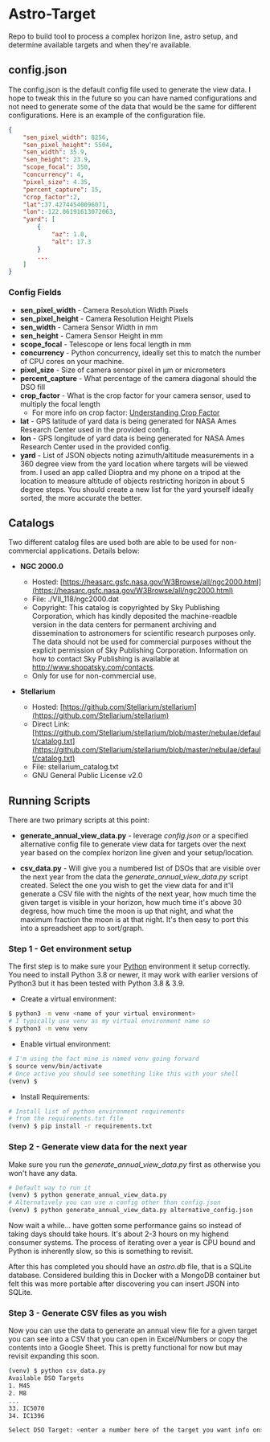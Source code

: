 # Astro-Target
Repo to build tool to process a complex horizon line, astro setup, and determine available targets and when they're available. 

## config.json

The config.json is the default config file used to generate the view data. I hope to tweak this in the future so you can have named configurations and not need to generate some of the data that would be the same for different configurations. Here is an example of the configuration file. 

```json
{
    "sen_pixel_width": 8256,
    "sen_pixel_height": 5504,
    "sen_width": 35.9,
    "sen_height": 23.9,
    "scope_focal": 350,
    "concurrency": 4,
    "pixel_size": 4.35,
    "percent_capture": 15,
    "crop_factor":2,
    "lat":37.42744540096071, 
    "lon":-122.06191613072063,
    "yard": [ 
        {
            "az": 1.0,
            "alt": 17.3
        }
        ...
    ]
}
```

### Config Fields

* **sen_pixel_width** - Camera Resolution Width Pixels
* **sen_pixel_height** - Camera Resolution Height Pixels
* **sen_width** - Camera Sensor Width in mm
* **sen_height** - Camera Sensor Height in mm
* **scope_focal** - Telescope or lens focal length in mm
* **concurrency** - Python concurrency, ideally set this to match the number of CPU cores on your machine.
* **pixel_size** - Size of camera sensor pixel in μm or micrometers
* **percent_capture** - What percentage of the camera diagonal should the DSO fill
* **crop_factor** - What is the crop factor for your camera sensor, used to multiply the focal length
    * For more info on crop factor: [Understanding Crop Factor](https://www.bhphotovideo.com/explora/photography/tips-and-solutions/understanding-crop-factor)
* **lat** - GPS latitude of yard data is being generated for NASA Ames Research Center used in the provided config.
* **lon** - GPS longitude of yard data is being generated for NASA Ames Research Center used in the provided config.
* **yard** - List of JSON objects noting azimuth/altitude measurements in a 360 degree view from the yard location where targets will be viewed from. I used an app called Dioptra and my phone on a tripod at the location to measure altitude of objects restricting horizon in about 5 degree steps. You should create a new list for the yard yourself ideally sorted, the more accurate the better. 


## Catalogs

Two different catalog files are used both are able to be used for non-commercial applications. Details below:

* **NGC 2000.0**
    * Hosted: [https://heasarc.gsfc.nasa.gov/W3Browse/all/ngc2000.html](https://heasarc.gsfc.nasa.gov/W3Browse/all/ngc2000.html)
    * File: ./VII_118/ngc2000.dat
    * Copyright: This catalog is copyrighted by Sky Publishing Corporation, which has kindly deposited the machine-readble version in the data centers for permanent archiving and dissemination to astronomers for scientific research purposes only. The data should not be used for commercial purposes without the explicit permission of Sky Publishing Corporation. Information on how to contact Sky Publishing is available at http://www.shopatsky.com/contacts.
    * Only for use for non-commercial use.

* **Stellarium**
    * Hosted: [https://github.com/Stellarium/stellarium](https://github.com/Stellarium/stellarium)
    * Direct Link: [https://github.com/Stellarium/stellarium/blob/master/nebulae/default/catalog.txt](https://github.com/Stellarium/stellarium/blob/master/nebulae/default/catalog.txt)
    * File: stellarium_catalog.txt
    * GNU General Public License v2.0

## Running Scripts

There are two primary scripts at this point:

* **generate_annual_view_data.py** - leverage *config.json* or a specified alternative config file to generate view data for targets over the next year based on the complex horizon line given and your setup/location. 

* **csv_data.py** - Will give you a numbered list of DSOs that are visible over the next year from the data the *generate_annual_view_data.py* script created. Select the one you wish to get the view data for and it'll generate a CSV file with the nights of the next year, how much time the given target is visible in your horizon, how much time it's above 30 degress, how much time the moon is up that night, and what the maximum fraction the moon is at that night. It's then easy to port this into a spreadsheet app to sort/graph. 

### Step 1 - Get environment setup

The first step is to make sure your [Python](https://www.python.org/) environment it setup correctly. You need to install Python 3.8 or newer, it may work with earlier versions of Python3 but it has been tested with Python 3.8 & 3.9. 

* Create a virtual environment:
```bash
$ python3 -m venv <name of your virtual environment>
# I typically use venv as my virtual environment name so
$ python3 -m venv venv
```
* Enable virtual environment:
```bash
# I'm using the fact mine is named venv going forward
$ source venv/bin/activate
# Once active you should see something like this with your shell
(venv) $
```
* Install Requirements:
```bash
# Install list of python environment requirements 
# from the requirements.txt file
(venv) $ pip install -r requirements.txt
```

### Step 2 - Generate view data for the next year

Make sure you run the *generate_annual_view_data.py* first as otherwise you won't have any data. 

```bash
# Default way to run it
(venv) $ python generate_annual_view_data.py
# Alternatively you can use a config other than config.json
(venv) $ python generate_annual_view_data.py alternative_config.json
```

Now wait a while... have gotten some performance gains so instead of taking days should take hours. It's about 2-3 hours on my highend consumer systems. The process of iterating over a year is CPU bound and Python is inherently slow, so this is something to revisit. 

After this has completed you should have an *astro.db* file, that is a SQLite database. Considered building this in Docker with a MongoDB container but felt this was more portable after discovering you can insert JSON into SQLite. 

### Step 3 - Generate CSV files as you wish

Now you can use the data to generate an annual view file for a given target you can see into a CSV that you can open in Excel/Numbers or copy the contents into a Google Sheet. This is pretty functional for now but may revisit expanding this soon. 

```bash
(venv) $ python csv_data.py
Available DSO Targets
1. M45
2. M8
...
33. IC5070
34. IC1396

Select DSO Target: <enter a number here of the target you want info on>
```





